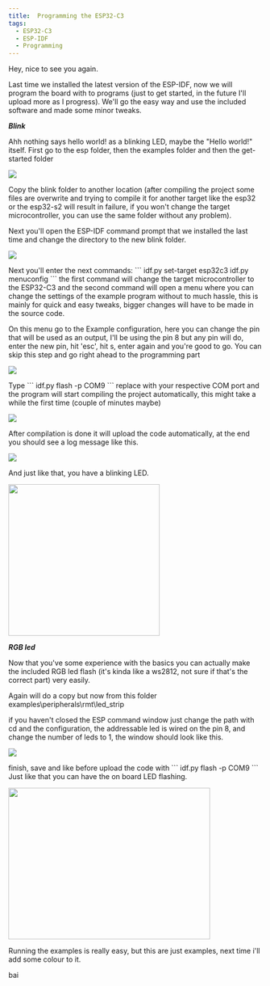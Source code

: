 ```yaml
---
title:  Programming the ESP32-C3
tags:
  - ESP32-C3
  - ESP-IDF
  - Programming
---
```

Hey, nice to see you again.

Last time we installed the latest version of the ESP-IDF, now we will program the board with to programs (just to get started, in the future I'll upload more as I progress). We'll go the easy way and use the included software and made some minor tweaks.

***Blink***

Ahh nothing says hello world! as a blinking LED, maybe the "Hello world!" itself. First go to the esp folder, then the examples folder and then the get-started folder
<p class="aligncenter">
    <img src="{{site.baseurl}}/assets/p0-0222.jpg"/>
</p>
Copy the blink folder to another location (after compiling the project some files are overwrite and trying to compile it for another target like the esp32 or the esp32-s2 will result in failure, if you won't change the target microcontroller, you can use the same folder without any problem).

Next you'll open the ESP-IDF command prompt that we installed the last time and change the directory to the new blink folder.
<p class="aligncenter">
    <img src="{{site.baseurl}}/assets/p1-0222.jpg"/>
</p>
Next you'll enter the next commands:
```
idf.py set-target esp32c3
idf.py menuconfig
```
the first command will change the target microcontroller to the ESP32-C3 and the second command will open a menu where you can change the settings of the example program without to much hassle, this is mainly for quick and easy tweaks, bigger changes will have to be made in the source code.

On this menu go to the Example configuration, here you can change the pin that will be used as an output, I'll be using the pin 8 but any pin will do, enter the new pin, hit 'esc', hit s, enter again and you're good to go. You can skip this step and go right ahead to the programming part
<p class="aligncenter">
    <img src="{{site.baseurl}}/assets/p2-0222.jpg"/>
</p>
Type
```
idf.py flash -p COM9
```
replace with your respective COM port and the program will start compiling the project automatically, this might take a while the first time (couple of minutes maybe)
<p class="aligncenter">
    <img src="{{site.baseurl}}/assets/p3-0222.jpg"/>
</p>
After compilation is done it will upload the code automatically, at the end you should see a log message like this.
<p class="aligncenter">
    <img src="{{site.baseurl}}/assets/p4-0222.jpg"/>
</p>
And just like that, you have a blinking LED.
<p class="aligncenter">
    <img src="{{site.baseurl}}/assets/gif.gif" width="300" height="300"/>
</p>

***RGB led***

Now that you've some experience with the basics you can actually make the included RGB led flash (it's kinda like a ws2812, not sure if that's the correct part) very easily.

Again will do a copy but now from this folder examples\peripherals\rmt\led_strip

if you haven't closed the ESP command window just change the path with cd and the configuration, the addressable led is wired on the pin 8, and change the number of leds to 1, the window should look like this.
<p class="aligncenter">
    <img src="{{site.baseurl}}/assets/p5-0222.jpg"/>
</p>
finish, save and like before upload the code with 
```
idf.py flash -p COM9
```
Just like that you can have the on board LED flashing.
<p class="aligncenter">
    <img src="{{site.baseurl}}/assets/gif2.gif" width="400" height="300"/>
</p>

Running the examples is really easy, but this are just examples, next time i'll add some colour to it.

bai